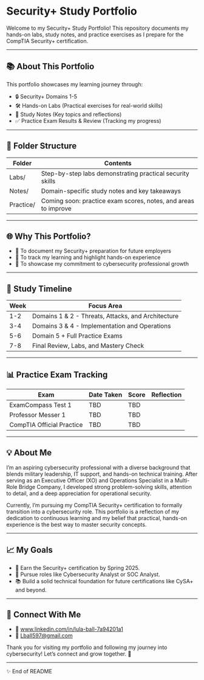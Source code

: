 # Security+ Study Portfolio

Welcome to my Security+ Study Portfolio! This repository documents my hands-on labs, study notes, and practice exercises as I prepare for the CompTIA Security+ certification.

---

## 📚 About This Portfolio

This portfolio showcases my learning journey through:
- 🔒 Security+ Domains 1-5
- 🛠️ Hands-on Labs (Practical exercises for real-world skills)
- 📝 Study Notes (Key topics and reflections)
- ✅ Practice Exam Results & Review (Tracking my progress)

---

## 📂 Folder Structure

| Folder    | Contents |
|-----------|----------|
| Labs/     | Step-by-step labs demonstrating practical security skills |
| Notes/    | Domain-specific study notes and key takeaways |
| Practice/ | Coming soon: practice exam scores, notes, and areas to improve |

---

## 🌐 Why This Portfolio?

- 🚀 To document my Security+ preparation for future employers
- 📖 To track my learning and highlight hands-on experience
- 💼 To showcase my commitment to cybersecurity professional growth

---

## 📆 Study Timeline

| Week | Focus Area |
|----|----|
| 1-2 | Domains 1 & 2 - Threats, Attacks, and Architecture |
| 3-4 | Domains 3 & 4 - Implementation and Operations |
| 5-6 | Domain 5 + Full Practice Exams |
| 7-8 | Final Review, Labs, and Mastery Check |

---

## 📊 Practice Exam Tracking

| Exam               | Date Taken | Score | Reflection |
|-------------------|------------|-----|------------|
| ExamCompass Test 1 | TBD | TBD |  |
| Professor Messer 1 | TBD | TBD |  |
| CompTIA Official Practice | TBD | TBD |  |

---

## 💡 About Me 

I’m an aspiring cybersecurity professional with a diverse background that blends military leadership, IT support, and hands-on technical training. After serving as an Executive Officer (XO) and Operations Specialist in a Multi-Role Bridge Company, I developed strong problem-solving skills, attention to detail, and a deep appreciation for operational security.  

Currently, I’m pursuing my CompTIA Security+ certification to formally transition into a cybersecurity role. This portfolio is a reflection of my dedication to continuous learning and my belief that practical, hands-on experience is the best way to master security concepts.

---

## 📈 My Goals

- 🏅 Earn the Security+ certification by Spring 2025.
- 🚀 Pursue roles like Cybersecurity Analyst or SOC Analyst.
- 📚 Build a solid technical foundation for future certifications like CySA+ and beyond.

---

## 💬 Connect With Me

- 🔗 www.linkedin.com/in/lula-ball-7a94201a1
- 📧 Lball597@gmail.com

Thank you for visiting my portfolio and following my journey into cybersecurity! Let’s connect and grow together. 🚀

---

✨ End of README

